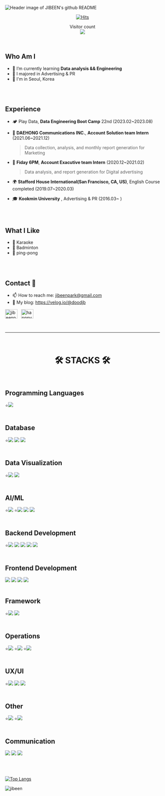 <img
  align="center"
  src="https://velog.velcdn.com/images/doodjb/post/194166db-d389-4046-8d2c-93c35b9d3c1e/image.png"
  alt="Header image of JIBEEN's github README"
/>
<div align="center">
  
[![Hits](https://hits.seeyoufarm.com/api/count/incr/badge.svg?url=https%3A%2F%2Fgithub.com%2FJIBEEN&count_bg=%2385807D&title_bg=%23FF4141&icon=tinder.svg&icon_color=%23FFCF98&title=hits&edge_flat=false)](https://hits.seeyoufarm.com)

<p align="center"> 
  Visitor count<br>
  <img src="https://profile-counter.glitch.me/JIBEEN/count.svg" />
</p>

</div>
<br>

## Who Am I
- 🌱 I’m currently learning **Data analysis && Engineering**
- 🥇 I majored in Advertising & PR
- 🚅 I'm in Seoul, Korea

<br>
<br>

## Experience
- 🏕 Play Data, **Data Engineering Boot Camp** 22nd (2023.02~2023.08)
- 👔 **DAEHONG Communications INC.**, **Account Solution team Intern** (2021.06~2021.12)<br>

  >Data collection, analysis, and monthly report generation for Marketing
- 👔 **Fiday 6PM**, **Account Exacutive team Intern** (2020.12~2021.02)<br>

  >Data analysis, and report generation for Digital advertising 
- 🌍 **Stafford House International(San Francisco, CA, US)**, English Course completed (2019.07~2020.03)
- 🎓 **Kookmin University** , Advertising & PR (2016.03~ )

<br>
<br>

## What I Like
- 🎤 Karaoke
- 🏸 Badminton
- 🏓 ping-pong

<br>
<br>

## Contact 👋

- 📫 How to reach me: jibeenpark@gmail.com
- 📒 My blog: https://velog.io/@doodjb
<p align="left">
<a href="https://linkedin.com/in/jibeenpark" target="blank"><img align="center" src="https://raw.githubusercontent.com/rahuldkjain/github-profile-readme-generator/master/src/images/icons/Social/linked-in-alt.svg" alt="jibeenpark" height="30" width="40" /></a>
&nbsp; <a href="https://instagram.com/happpy._.bin" target="blank"><img align="center" src="https://raw.githubusercontent.com/rahuldkjain/github-profile-readme-generator/master/src/images/icons/Social/instagram.svg" alt="happpy._.bin" height="30" width="40" /></a>
</p>
<br>

***
<br>

<div align=center><h1>🛠 STACKS 🛠</h1></div>
<br>

## Programming Languages
<div align=left> 
  ⭐<img src="https://img.shields.io/badge/python-3776AB?style=for-the-badge&logo=python&logoColor=white"> 
</div>
<br>

## Database
<div align=left> 
  ⭐<img src="https://img.shields.io/badge/mysql-4479A1?style=for-the-badge&logo=mysql&logoColor=white">
  <img src="https://img.shields.io/badge/postgresql-4169E1?style=for-the-badge&logo=postgresql&logoColor=white">  
  <img src="https://img.shields.io/badge/mongodb-47A248?style=for-the-badge&logo=mongodb&logoColor=white">    
</div>
<br>

## Data Visualization
<div align=left> 
  ⭐<img src="https://img.shields.io/badge/tableau-18417d?style=for-the-badge&logo=tableau&logoColor=white"> 
  <img src="https://img.shields.io/badge/kibana-ef4d98?style=for-the-badge&logo=kibana&logoColor=white">
</div>
<br>

## AI/ML
<div align=left> 
  ⭐<img src="https://img.shields.io/badge/pandas-150458?style=for-the-badge&logo=pandas&logoColor=white"> 
  ⭐<img src="https://img.shields.io/badge/numpy-013243?style=for-the-badge&logo=numpy&logoColor=white">
  <img src="https://img.shields.io/badge/scikitlearn-F7931E?style=for-the-badge&logo=scikitlearn&logoColor=white">
  <img src="https://img.shields.io/badge/Tensorflow-FF6F00?style=for-the-badge&logo=Tensorflow&logoColor=white"> 
</div>
<br>

## Backend Development
<div align=left> 
  ⭐<img src="https://img.shields.io/badge/apache airflow-e43920?style=for-the-badge&logo=apacheairflow&logoColor=white"> 
  <img src="https://img.shields.io/badge/rabbitmq-FF6600?style=for-the-badge&logo=rabbitmq&logoColor=white"> 
  <img src="https://img.shields.io/badge/apache hadoop-66CCFF?style=for-the-badge&logo=apachehadoop&logoColor=black">
  <img src="https://img.shields.io/badge/nginx-009639?style=for-the-badge&logo=nginx&logoColor=white">
  <img src="https://img.shields.io/badge/gunicorn-499848?style=for-the-badge&logo=gunicorn&logoColor=white">
</div>
<br>

## Frontend Development
<div align=left> 
  <img src="https://img.shields.io/badge/html5-E34F26?style=for-the-badge&logo=html5&logoColor=white"> 
  <img src="https://img.shields.io/badge/css-1572B6?style=for-the-badge&logo=css3&logoColor=white"> 
  <img src="https://img.shields.io/badge/javascript-F7DF1E?style=for-the-badge&logo=javascript&logoColor=black"> 
  <img src="https://img.shields.io/badge/bootstrap-7952B3?style=for-the-badge&logo=bootstrap&logoColor=white">
</div>
<br>


## Framework
<div align=left> 
  ⭐<img src="https://img.shields.io/badge/django-092E20?style=for-the-badge&logo=django&logoColor=white">
  <img src="https://img.shields.io/badge/fastapi-009688?style=for-the-badge&logo=fastapi&logoColor=white">
</div>
<br>

## Operations
<div align=left> 
  ⭐<img src="https://img.shields.io/badge/Docker-017CEE?style=for-the-badge&&logo=Docker&logoColor=white"/>
  ⭐<img src="https://img.shields.io/badge/amazon aws-232F3E?style=for-the-badge&logo=amazonaws&logoColor=white">
  ⭐<img src="https://img.shields.io/badge/Google Cloud Platform-4285F4?style=for-the-badge&logo=googlecloud&logoColor=white">
</div>
<br>

## UX/UI
<div align=left> 
  ⭐<img src="https://img.shields.io/badge/figma-F24E1E?style=for-the-badge&logo=figma&logoColor=white">
  <img src="https://img.shields.io/badge/adobe photoshop-302e46?style=for-the-badge&logo=adobephotoshop&logoColor=white">
  <img src="https://img.shields.io/badge/adobe illustrator-FF9A00?style=for-the-badge&logo=adobeillustrator&logoColor=white">
</div>
<br>

## Other
<div align=left> 
  ⭐<img src="https://img.shields.io/badge/linux-FCC624?style=for-the-badge&logo=linux&logoColor=white">
  ⭐<img src="https://img.shields.io/badge/git-F05032?style=for-the-badge&logo=git&logoColor=white">
</div>
<br>

## Communication
<div align=left> 
  <img src="https://img.shields.io/badge/slack-4A154B?style=for-the-badge&logo=slack&logoColor=white">
  <img src="https://img.shields.io/badge/notion-000000?style=for-the-badge&logo=notion&logoColor=white">
  <img src="https://img.shields.io/badge/github-181717?style=for-the-badge&logo=github&logoColor=white">
</div>
<br><br><br>

[![Top Langs](https://github-readme-stats.vercel.app/api/top-langs/?username=tbtgmltn97&langs_count=8)](https://github.com/JIBEEN/github-readme-stats)

<p><img align="center" src="https://github-readme-streak-stats.herokuapp.com/?user=jibeen&" alt="jibeen" /></p>
